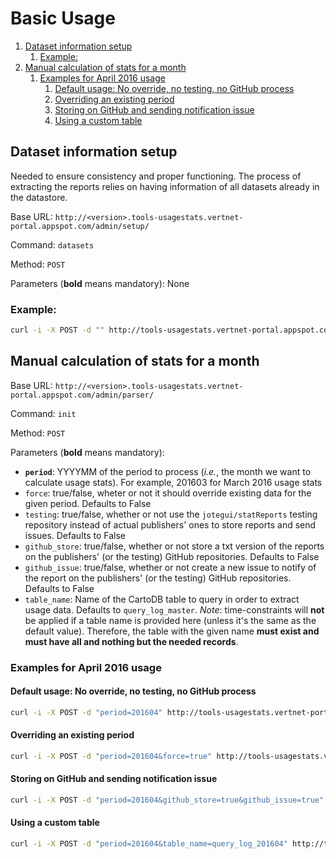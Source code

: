 Basic Usage
===

<!-- MarkdownTOC -->

1. [Dataset information setup](#dataset-information-setup)
    1. [Example:](#example)
2. [Manual calculation of stats for a month](#manual-calculation-of-stats-for-a-month)
    1. [Examples for April 2016 usage](#examples-for-april-2016-usage)
        1. [Default usage: No override, no testing, no GitHub process](#default-usage-no-override-no-testing-no-github-process)
        2. [Overriding an existing period](#overriding-an-existing-period)
        3. [Storing on GitHub and sending notification issue](#storing-on-github-and-sending-notification-issue)
        4. [Using a custom table](#using-a-custom-table)

<!-- /MarkdownTOC -->

<a name="dataset-information-setup"></a>
## Dataset information setup

Needed to ensure consistency and proper functioning. The process of extracting the reports relies on having information of all datasets already in the datastore.

Base URL: `http://<version>.tools-usagestats.vertnet-portal.appspot.com/admin/setup/`

Command: `datasets`

Method: `POST`

Parameters (**bold** means mandatory): None

<a name="example"></a>
### Example:

```sh
curl -i -X POST -d "" http://tools-usagestats.vertnet-portal.appspot.com/admin/setup/datasets
```

<a name="manual-calculation-of-stats-for-a-month"></a>
## Manual calculation of stats for a month

Base URL: `http://<version>.tools-usagestats.vertnet-portal.appspot.com/admin/parser/`

Command: `init`

Method: `POST`

Parameters (**bold** means mandatory):

- **`period`**: YYYYMM of the period to process (*i.e.*, the month we want to calculate usage stats). For example, 201603 for March 2016 usage stats
- `force`: true/false, wheter or not it should override existing data for the given period. Defaults to False
- `testing`: true/false, whether or not use the `jotegui/statReports` testing repository instead of actual publishers' ones to store reports and send issues. Defaults to False
- `github_store`: true/false, whether or not store a txt version of the reports on the publishers' (or the testing) GitHub repositories. Defaults to False
- `github_issue`: true/false, whether or not create a new issue to notify of the report on the publishers' (or the testing) GitHub repositories. Defaults to False
- `table_name`: Name of the CartoDB table to query in order to extract usage data. Defaults to `query_log_master`. *Note*: time-constraints will **not** be applied if a table name is provided here (unless it's the same as the default value). Therefore, the table with the given name **must exist and must have all and nothing but the needed records**.

<a name="examples-for-april-2016-usage"></a>
### Examples for April 2016 usage

<a name="default-usage-no-override-no-testing-no-github-process"></a>
#### Default usage: No override, no testing, no GitHub process

```sh
curl -i -X POST -d "period=201604" http://tools-usagestats.vertnet-portal.appspot.com/admin/parser/init
```

<a name="overriding-an-existing-period"></a>
#### Overriding an existing period

```sh
curl -i -X POST -d "period=201604&force=true" http://tools-usagestats.vertnet-portal.appspot.com/admin/parser/init
```

<a name="storing-on-github-and-sending-notification-issue"></a>
#### Storing on GitHub and sending notification issue

```sh
curl -i -X POST -d "period=201604&github_store=true&github_issue=true" http://tools-usagestats.vertnet-portal.appspot.com/admin/parser/init
```

<a name="using-a-custom-table"></a>
#### Using a custom table

```sh
curl -i -X POST -d "period=201604&table_name=query_log_201604" http://tools-usagestats.vertnet-portal.appspot.com/admin/parser/init
```
